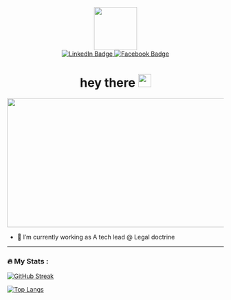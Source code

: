 

<!--
**alaa9985/alaa9985** is a ✨ _special_ ✨ repository because its `README.md` (this file) appears on your GitHub profile.

- 🔭 I’m currently working on ...
- 🌱 I’m currently learning ...
- 👯 I’m looking to collaborate on ...
- 🤔 I’m looking for help with ...
- 💬 Ask me about ...
- 📫 How to reach me: ...
- 😄 Pronouns: ...
- ⚡ Fun fact: ...
-->
<div id="container" align="center">
<div id="header" align="center">

  <img src="https://media.giphy.com/media/M9gbBd9nbDrOTu1Mqx/giphy.gif" width="100"/>
</div>
<div id="badges" align="center">
  <a href="https://www.linkedin.com/in/alaeddine-hachani">
    <img src="https://img.shields.io/badge/LinkedIn-blue?style=for-the-badge&logo=linkedin&logoColor=white" alt="LinkedIn Badge"/>
  </a>
  <a href="https://www.facebook.com/alaeddine.hachani.9985">
    <img src="https://img.shields.io/badge/Facebook-blue?style=for-the-badge&logo=facebook&logoColor=white" alt="Facebook Badge"/>
  </a>
</div>
<div id="header" align="center">
 <img src="https://komarev.com/ghpvc/?username=alaa9985&style=flat-square&color=blue"  alt=""/>
</div> 

<h1>
  hey there
  <img src="https://media.giphy.com/media/hvRJCLFzcasrR4ia7z/giphy.gif" width="30px"/>
</h1>


<div align="center">
  <img src="https://media.giphy.com/media/dWesBcTLavkZuG35MI/giphy.gif" width="600" height="300"/>
</div>

</div> 


- 🔭 I’m currently working as A tech lead @ Legal doctrine
---

### :fire: My Stats :

[![GitHub Streak](http://github-readme-streak-stats.herokuapp.com?user=alaa9985&theme=dark)](https://git.io/streak-stats)

[![Top Langs](https://github-readme-stats.vercel.app/api/top-langs/?username=alaa9985&layout=compact&theme=vision-friendly-dark)](https://github.com/anuraghazra/github-readme-stats)




